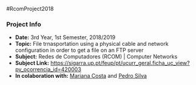 #RcomProject2018

### Project Info
* **Date:** 3rd Year, 1st Semester, 2018/2019
* **Topic:** File trnasportation using a physical cable and network configuration in order to get a file on an FTP server
* **Subject:** Redes de Computadores (RCOM) | Computer Networks
* **Subject Link:** https://sigarra.up.pt/feup/pt/ucurr_geral.ficha_uc_view?pv_ocorrencia_id=420003
* **In colaboration with:** [Mariana Costa](https://github.com/Quendrique) and [Pedro Silva](https://github.com/PedroMiguelSilva)
